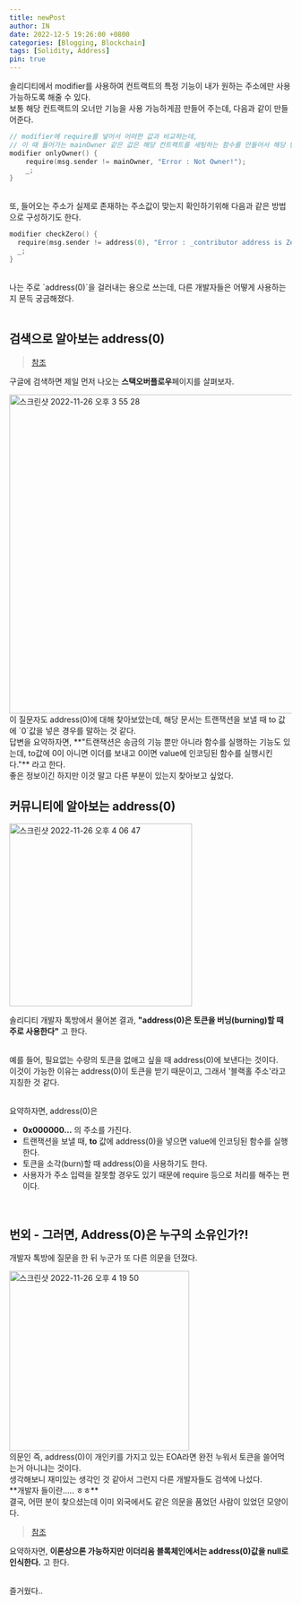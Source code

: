 ```yaml
---
title: newPost
author: IN
date: 2022-12-5 19:26:00 +0800
categories: [Blogging, Blockchain]
tags: [Solidity, Address]
pin: true
---
```


솔리디티에서 modifier를 사용하여 컨트랙트의 특정 기능이 내가 원하는 주소에만 사용가능하도록 해줄 수 있다.
<br />
보통 해당 컨트랙트의 오너만 기능을 사용 가능하게끔 만들어 주는데, 다음과 같이 만들어준다.
<br />

```go
// modifier에 require를 넣어서 어떠한 값과 비교하는데,
// 이 때 들어가는 mainOwner 같은 값은 해당 컨트랙트를 세팅하는 함수를 만들어서 해당 변수에 msg.sender를 넣어주면 된다.
modifier onlyOwner() {
    require(msg.sender != mainOwner, "Error : Not Owner!");
    _;
}
```

<br />
또, 들어오는 주소가 실제로 존재하는 주소값이 맞는지 확인하기위해 다음과 같은 방법으로 구성하기도 한다.
<br />

```go
modifier checkZero() {
  require(msg.sender != address(0), "Error : _contributor address is Zero.");
  _;
}
```

<br />
나는 주로 `address(0)`을 걸러내는 용으로 쓰는데, 다른 개발자들은 어떻게 사용하는지 문득 궁금해졌다. 
<br />
<br />

## 검색으로 알아보는 address(0)

> [참조](https://stackoverflow.com/questions/48219716/what-is-address0-in-solidity)

구글에 검색하면 제일 먼저 나오는 **스택오버플로우**페이지를 살펴보자.
<br />

<img width="569" alt="스크린샷 2022-11-26 오후 3 55 28" src="https://user-images.githubusercontent.com/65399118/204076430-dd0573c0-0b93-402e-ab67-f141185db169.png">

<br />
이 질문자도 address(0)에 대해 찾아보았는데, 해당 문서는 트랜잭션을 보낼 때 to 값에 `0`값을 넣은 경우를 말하는 것 같다.
<br />
답변을 요약하자면, **"트랜잭션은 송금의 기능 뿐만 아니라 함수를 실행하는 기능도 있는데, to값에 0이 아니면 이더를 보내고 0이면 value에 인코딩된 함수를 실행시킨다."** 라고 한다.
<br />
좋은 정보이긴 하지만 이것 말고 다른 부분이 있는지 찾아보고 싶었다.

<br />

## 커뮤니티에 알아보는 address(0)

<img width="326" alt="스크린샷 2022-11-26 오후 4 06 47" src="https://user-images.githubusercontent.com/65399118/204076884-2409121b-ce08-475e-90e6-9f41a1bd0c70.png">

<br />

솔리디티 개발자 톡방에서 물어본 결과, **"address(0)은 토큰을 버닝(burning)할 때 주로 사용한다"** 고 한다.

<br />
예를 들어, 필요없는 수량의 토큰을 없애고 싶을 때 address(0)에 보낸다는 것이다. 
<br />
이것이 가능한 이유는 address(0)이 토큰을 받기 때문이고, 그래서 '블랙홀 주소'라고 지칭한 것 같다.
<br />
<br />

요약하자면, address(0)은

- **0x000000...** 의 주소를 가진다.
- 트랜잭션을 보낼 때, **to** 값에 address(0)을 넣으면 value에 인코딩된 함수를 실행한다.
- 토큰을 소각(burn)할 때 address(0)을 사용하기도 한다.
- 사용자가 주소 입력을 잘못할 경우도 있기 때문에 require 등으로 처리를 해주는 편이다.

<br />

## 번외 - 그러면, Address(0)은 누구의 소유인가?!

개발자 톡방에 질문을 한 뒤 누군가 또 다른 의문을 던졌다.
<br />

<img width="321" alt="스크린샷 2022-11-26 오후 4 19 50" src="https://user-images.githubusercontent.com/65399118/204077344-ed5c9f78-9cdc-44d7-a97c-ccdcb88a2713.png">

<br />
의문인 즉, address(0)이 개인키를 가지고 있는 EOA라면 완전 누워서 토큰을 쓸어먹는거 아니냐는 것이다.
<br />
생각해보니 재미있는 생각인 것 같아서 그런지 다른 개발자들도 검색에 나섰다.
<br />
**개발자 들이란..... ㅎㅎ**
<br />
결국, 어떤 분이 찾으셨는데 이미 외국에서도 같은 의문을 품었던 사람이 있었던 모양이다.
<br />

> [참조](https://ethereum.stackexchange.com/questions/37221/if-someone-found-a-private-key-to-0x0-would-they-be-able-to-access-all-the-toke)

요약하자면, **이론상으론 가능하지만 이더리움 블록체인에서는 address(0)값을 null로 인식한다.** 고 한다.
<br />
<br />

즐거웠다..
